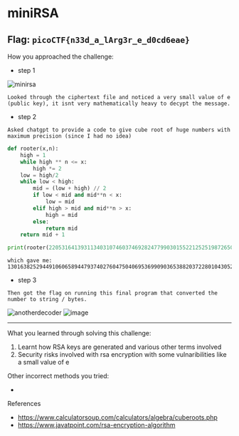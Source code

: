 # miniRSA
**Flag:** `picoCTF{n33d_a_lArg3r_e_d0cd6eae}`
---
How you approached the challenge:

- step 1

![minirsa](https://github.com/user-attachments/assets/06387e86-17bb-4d61-9092-112906790967)
```
Looked through the ciphertext file and noticed a very small value of e (public key), it isnt very mathematically heavy to decypt the message.
```

- step 2

```
Asked chatgpt to provide a code to give cube root of huge numbers with maximum precision (since I had no idea) 
```
```python
def rooter(x,n):
    high = 1
    while high ** n <= x:
        high *= 2
    low = high/2
    while low < high:
        mid = (low + high) // 2
        if low < mid and mid**n < x:
            low = mid
        elif high > mid and mid**n > x:
            high = mid
        else:
            return mid
    return mid + 1

print(rooter(2205316413931134031074603746928247799030155221252519872650080519263755075355825243327515211479747536697517688468095325517209911688684309894900992899707504087647575997847717180766377832435022794675332132906451858990782325436498952049751141,3))
```

```
which gave me: 13016382529449106065894479374027604750406953699090365388203722801043052339225981.
```

- step 3
```
Then got the flag on running this final program that converted the number to string / bytes.
```
![anotherdecoder](https://github.com/user-attachments/assets/33e67b9f-c99e-439c-8fbc-aa3594c9ff58)
![image](https://github.com/user-attachments/assets/eeb44f5e-a978-4046-90e2-b478f87b6965)

---

What you learned through solving this challenge:

1. Learnt how RSA keys are generated and various other terms involved 
2. Security risks involved with rsa encryption with some vulnaribilities like a small value of e

Other incorrect methods you tried:

-
References
- https://www.calculatorsoup.com/calculators/algebra/cuberoots.php
- https://www.javatpoint.com/rsa-encryption-algorithm

